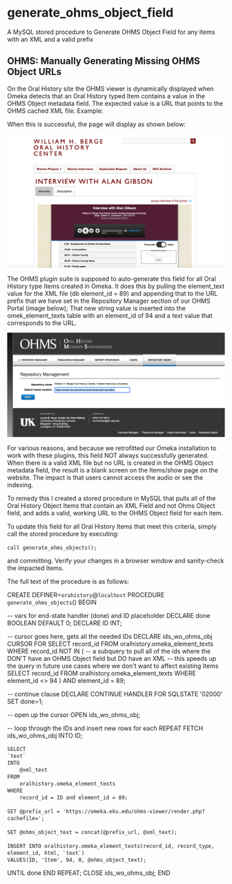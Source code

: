 # generate_ohms_object_field
A MySQL stored procedure to Generate OHMS Object Field for any Items with an XML and a valid prefix

## OHMS: Manually Generating Missing OHMS Object URLs

On the Oral History site the OHMS viewer is dynamically displayed when Omeka detects that an Oral History typed Item contains a value in the OHMS Object metadata field. The expected value is a URL that points to the OHMS cached XML file. Example: 

When this is successful, the page will display as shown below:

![Screenshot](screengrabs/screen_grab_1.png)

The OHMS plugin suite is supposed to auto-generate this field for all Oral History type Items created in Omeka. It does this by pulling the element_text value for the XML file (db element_id = 89) and appending that to the URL prefix that we have set in the Repository Manager section of our OHMS Portal (image below); That new string value is inserted into the omek_element_texts table with an element_id of 94 and a text value that corresponds to the URL. 

![Screenshot](screengrabs/screen_grab_2.png)



For various reasons, and because we retrofitted our Omeka installation to work with these plugins, this field NOT always successfully generated. When there is a valid XML file but no URL is created in the OHMS Object metadata field, the result is a blank screen on the Items/show page on the website. The impact is that users cannot access the audio or see the indexing. 

To remedy this I created a stored procedure in MySQL that pulls all of the Oral History Object Items that contain an XML Field and not Ohms Object field, and adds a valid, working URL to the OHMS Object field for each item.

To update this field for all Oral History Items that meet this criteria, simply call the stored procedure by executing:

`call generate_ohms_objects();` 

and committing. Verify your changes in a browser window and sanity-check the impacted Items.

The full text of the procedure is as follows:

CREATE DEFINER=`orahistory`@`localhost` PROCEDURE `generate_ohms_objects`()
BEGIN

-- vars for end-state handler (done) and ID placeholder
DECLARE done BOOLEAN DEFAULT 0;
DECLARE ID INT;

-- cursor goes here, gets all the needed IDs
DECLARE ids_wo_ohms_obj CURSOR 
FOR
	SELECT 
		record_id 
	FROM oralhistory.omeka_element_texts
    WHERE record_id NOT IN (
		-- a subquery to pull all of the ids where the DON'T have an OHMS Object field but DO have an XML
        -- this speeds up the query in future use cases where we don't want to affect existing Items
		SELECT 
			record_id 
		FROM oralhistory.omeka_element_texts 
        WHERE element_id <> 94
	) AND 
		element_id = 89;

-- continue clause
DECLARE CONTINUE HANDLER FOR SQLSTATE '02000' SET done=1;

-- open up the cursor
OPEN ids_wo_ohms_obj;

-- loop through the IDs and insert new rows for each
REPEAT
	FETCH ids_wo_ohms_obj INTO ID;
    
    SELECT 
	`text` 
	INTO
		@xml_text
	FROM
		oralhistory.omeka_element_texts 
	WHERE
		record_id = ID and element_id = 89;
    
	SET @prefix_url = 'https://omeka.eku.edu/ohms-viewer/render.php?cachefile=';

	SET @ohms_object_text = concat(@prefix_url, @xml_text);

	INSERT INTO oralhistory.omeka_element_texts(record_id, record_type, element_id, html, `text`)
	VALUES(ID, 'Item', 94, 0, @ohms_object_text);
UNTIL done END REPEAT;
CLOSE ids_wo_ohms_obj;
END

